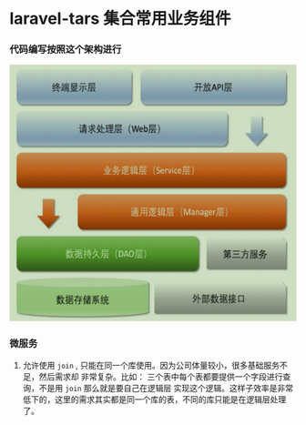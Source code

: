 # laravel-tars 集合常用业务组件

### 代码编写按照这个架构进行

![架构图](./static/structure.png)

### 微服务

1. 允许使用 `join` , 只能在同一个库使用。因为公司体量较小，很多基础服务不足，然后需求却
非常复杂。比如： 三个表中每个表都要提供一个字段进行查询，不是用 `join` 那么就是要自己在逻辑层
实现这个逻辑。这样子效率是非常低下的，这里的需求其实都是同一个库的表，不同的库只能是在逻辑层处理
了。


